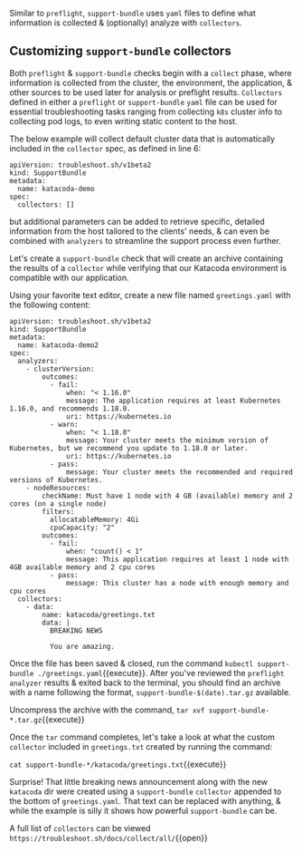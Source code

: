 Similar to `preflight`, `support-bundle` uses `yaml` files to define what information is collected & (optionally) analyze with `collectors`. 

## Customizing `support-bundle` collectors

Both `preflight` & `support-bundle` checks begin with a `collect` phase, where information is collected from the cluster, the environment, the application, & other sources to be used later for analysis or preflight results. `Collectors` defined in either a `preflight` or `support-bundle` `yaml` file can be used for essential troubleshooting tasks ranging from collecting `k8s` cluster info to collecting pod logs, to even writing static content to the host. 

The below example will collect default cluster data that is automatically included in the `collector` spec, as defined in line 6:


````
apiVersion: troubleshoot.sh/v1beta2
kind: SupportBundle
metadata:
  name: katacoda-demo
spec:
  collectors: []
````

but additional parameters can be added to retrieve specific, detailed information from the host tailored to the clients' needs, & can even be combined with `analyzers` to streamline the support process even further. 

Let's create a `support-bundle` check that will create an archive containing the results of a `collector` while verifying that our Katacoda environment is compatible with our application.

Using your favorite text editor, create a new file named `greetings.yaml` with the following content:

````
apiVersion: troubleshoot.sh/v1beta2
kind: SupportBundle
metadata:
  name: katacoda-demo2
spec:
  analyzers:
    - clusterVersion:
        outcomes:
          - fail:
              when: "< 1.16.0"
              message: The application requires at least Kubernetes 1.16.0, and recommends 1.18.0.
              uri: https://kubernetes.io
          - warn:
              when: "< 1.18.0"
              message: Your cluster meets the minimum version of Kubernetes, but we recommend you update to 1.18.0 or later.
              uri: https://kubernetes.io
          - pass:
              message: Your cluster meets the recommended and required versions of Kubernetes.
    - nodeResources:
        checkName: Must have 1 node with 4 GB (available) memory and 2 cores (on a single node)
        filters:
          allocatableMemory: 4Gi
          cpuCapacity: "2"
        outcomes:
          - fail:
              when: "count() < 1"
              message: This application requires at least 1 node with 4GB available memory and 2 cpu cores
          - pass:
              message: This cluster has a node with enough memory and cpu cores
  collectors:
    - data:
        name: katacoda/greetings.txt
        data: |
          BREAKING NEWS

          You are amazing.
````

Once the file has been saved & closed, run the command `kubectl support-bundle ./greetings.yaml`{{execute}}. After you've reviewed the `preflight` `analyzer` results & exited back to the terminal,  you should find an archive with a name following the format, `support-bundle-$(date).tar.gz` available. 

Uncompress the archive with the command, `tar xvf support-bundle-*.tar.gz`{{execute}}

Once the `tar` command completes, let's take a look at what the custom `collector` included in `greetings.txt` created by running the command:

`cat support-bundle-*/katacoda/greetings.txt`{{execute}}

Surprise! That little breaking news announcement along with the new `katacoda` dir were created using a `support-bundle` `collector` appended to the bottom of `greetings.yaml`. That text can be replaced with anything, & while the example is silly it shows how powerful `support-bundle` can be.

A full list of `collectors` can be viewed `https://troubleshoot.sh/docs/collect/all/`{{open}}